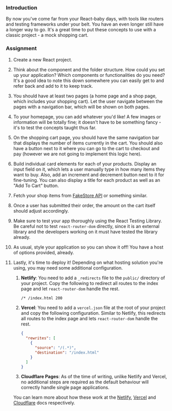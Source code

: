 ### Introduction

By now you've come far from your React-baby days, with tools like routers and testing frameworks under your belt. You have an even longer still have a longer way to go. It's a great time to put these concepts to use with a classic project - a mock shopping cart.

### Assignment

<div class="lesson-content__panel" markdown="1">

1.  Create a new React project.
2.  Think about the component and the folder structure. How could you set up your application? Which components or functionalities do you need? It's a good idea to note this down somewhere you can easily get to and refer back and add to it to keep track.
3.  You should have at least two pages (a home page and a shop page, which includes your shopping cart). Let the user navigate between the pages with a navigation bar, which will be shown on both pages.
4.  To your homepage, you can add whatever you'd like! A few images or information will be totally fine; it doesn't have to be something fancy - it's to test the concepts taught thus far.
5.  On the shopping cart page, you should have the same navigation bar that displays the number of items currently in the cart. You should also have a button next to it where you can go to the cart to checkout and pay (however we are not going to implement this logic here).
6.  Build individual card elements for each of your products. Display an input field on it, which lets a user manually type in how many items they want to buy. Also, add an increment and decrement button next to it for fine-tuning. You can also display a title for each product as well as an "Add To Cart" button.
7.  Fetch your shop items from [FakeStore API](https://fakestoreapi.com) or something similar.
8.  Once a user has submitted their order, the amount on the cart itself should adjust accordingly.
9.  Make sure to test your app thoroughly using the React Testing Library. Be careful not to test `react-router-dom` directly, since it is an external library and the developers working on it must have tested the library already.
10. As usual, style your application so you can show it off! You have a host of options provided, already.
11. Lastly, it's time to deploy it! Depending on what hosting solution you're using, you may need some additional configuration.

    1.  **Netlify**: You need to add a `_redirects` file to the `public/` directory of your project. Copy the following to redirect all routes to the index page and let `react-router-dom` handle the rest.

        ~~~txt
        /* /index.html 200
        ~~~

    2.  **Vercel**: You need to add a `vercel.json` file at the root of your project and copy the following configuration. Similar to Netlify, this redirects all routes to the index page and lets `react-router-dom` handle the rest.

        ~~~json
        {
          "rewrites": [
            {
              "source": "/(.*)",
              "destination": "/index.html"
            }
          ]
        }
        ~~~

      3. **Cloudflare Pages**: As of the time of writing, unlike Netlify and Vercel, no additional steps are required as the default behaviour will correctly handle single page applications.

    You can learn more about how these work at the  [Netlify](https://docs.netlify.com/routing/redirects/), [Vercel](https://vercel.com/docs/frameworks/vite#using-vite-to-make-spas) and [Cloudflare](https://developers.cloudflare.com/pages/platform/serving-pages/) docs respectively.

</div>
